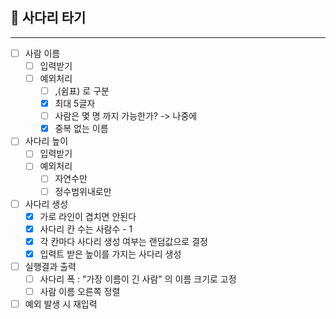 ## 🚀 사다리 타기

---
- [ ] 사람 이름
    - [ ] 입력받기
    - [ ] 예외처리
        - [ ] ,(쉼표) 로 구분
        - [x] 최대 5글자
        - [ ] 사람은 몇 명 까지 가능한가? -> 나중에
        - [x] 중복 없는 이름

- [ ] 사다리 높이
    - [ ] 입력받기
    - [ ] 예외처리
        - [ ] 자연수만
        - [ ] 정수범위내로만

- [ ] 사다리 생성
    - [x] 가로 라인이 겹치면 안된다
    - [x] 사다리 칸 수는 사람수 - 1
    - [x] 각 칸마다 사다리 생성 여부는 랜덤값으로 결정
    - [x] 입력트 받은 높이를 가지는 사다리 생성

- [ ] 실행결과 출력
    - [ ] 사다리 폭 : "가장 이름이 긴 사람" 의 이름 크기로 고정
    - [ ] 사람 이름 오른쪽 정렬

- [ ] 예외 발생 시 재입력